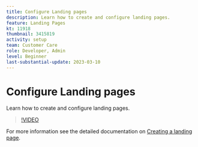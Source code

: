 ```yaml
---
title: Configure Landing pages
description: Learn how to create and configure landing pages.
feature: Landing Pages
kt: 11918
thumbnail: 3415819
activity: setup
team: Customer Care
role: Developer, Admin
level: Beginner
last-substantial-update: 2023-03-10
---
```

# Configure Landing pages

Learn how to create and configure landing pages.

>[!VIDEO](https://video.tv.adobe.com/v/3415819/?quality=12&learn=on)

For more information see the detailed documentation on [Creating a landing page](https://experienceleague.adobe.com/docs/campaign-classic/using/designing-content/editing-html-content/creating-a-landing-page.html).
